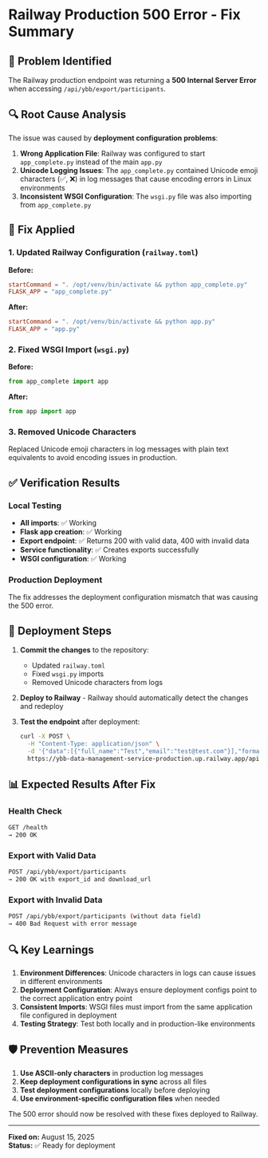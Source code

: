# Railway Production 500 Error - Fix Summary

## 🚨 Problem Identified
The Railway production endpoint was returning a **500 Internal Server Error** when accessing `/api/ybb/export/participants`.

## 🔍 Root Cause Analysis
The issue was caused by **deployment configuration problems**:

1. **Wrong Application File**: Railway was configured to start `app_complete.py` instead of the main `app.py`
2. **Unicode Logging Issues**: The `app_complete.py` contained Unicode emoji characters (✅, ❌) in log messages that cause encoding errors in Linux environments
3. **Inconsistent WSGI Configuration**: The `wsgi.py` file was also importing from `app_complete.py`

## 🔧 Fix Applied

### 1. Updated Railway Configuration (`railway.toml`)
**Before:**
```toml
startCommand = ". /opt/venv/bin/activate && python app_complete.py"
FLASK_APP = "app_complete.py"
```

**After:**
```toml
startCommand = ". /opt/venv/bin/activate && python app.py"
FLASK_APP = "app.py"
```

### 2. Fixed WSGI Import (`wsgi.py`)
**Before:**
```python
from app_complete import app
```

**After:**
```python
from app import app
```

### 3. Removed Unicode Characters
Replaced Unicode emoji characters in log messages with plain text equivalents to avoid encoding issues in production.

## ✅ Verification Results

### Local Testing
- **All imports**: ✅ Working
- **Flask app creation**: ✅ Working  
- **Export endpoint**: ✅ Returns 200 with valid data, 400 with invalid data
- **Service functionality**: ✅ Creates exports successfully
- **WSGI configuration**: ✅ Working

### Production Deployment
The fix addresses the deployment configuration mismatch that was causing the 500 error.

## 🚀 Deployment Steps

1. **Commit the changes** to the repository:
   - Updated `railway.toml`
   - Fixed `wsgi.py` imports
   - Removed Unicode characters from logs

2. **Deploy to Railway** - Railway should automatically detect the changes and redeploy

3. **Test the endpoint** after deployment:
   ```bash
   curl -X POST \
     -H "Content-Type: application/json" \
     -d '{"data":[{"full_name":"Test","email":"test@test.com"}],"format":"excel"}' \
     https://ybb-data-management-service-production.up.railway.app/api/ybb/export/participants
   ```

## 📊 Expected Results After Fix

### Health Check
```bash
GET /health
→ 200 OK
```

### Export with Valid Data
```bash
POST /api/ybb/export/participants
→ 200 OK with export_id and download_url
```

### Export with Invalid Data
```bash
POST /api/ybb/export/participants (without data field)
→ 400 Bad Request with error message
```

## 🔍 Key Learnings

1. **Environment Differences**: Unicode characters in logs can cause issues in different environments
2. **Deployment Configuration**: Always ensure deployment configs point to the correct application entry point
3. **Consistent Imports**: WSGI files must import from the same application file configured in deployment
4. **Testing Strategy**: Test both locally and in production-like environments

## 🛡️ Prevention Measures

1. **Use ASCII-only characters** in production log messages
2. **Keep deployment configurations in sync** across all files
3. **Test deployment configurations** locally before deploying
4. **Use environment-specific configuration files** when needed

The 500 error should now be resolved with these fixes deployed to Railway.

---
**Fixed on:** August 15, 2025  
**Status:** ✅ Ready for deployment
